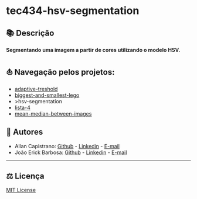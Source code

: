 # tec434-hsv-segmentation

## 📚 Descrição ##
**Segmentando uma imagem a partir de cores utilizando o modelo HSV.**

## ⛵ Navegação pelos projetos:
- [adaptive-treshold](../adaptive-treshold)
- [biggest-and-smallest-lego](../biggest-and-smallest-lego/)
- \>hsv-segmentation
- [lista-4](../lista-4)
- [mean-median-between-images](../mean-median-between-images)

## 📌 Autores ##
- Allan Capistrano: [Github](https://github.com/AllanCapistrano) - [Linkedin](https://www.linkedin.com/in/allancapistrano/) - [E-mail](https://mail.google.com/mail/u/0/?view=cm&fs=1&tf=1&source=mailto&to=asantos@ecomp.uefs.br)
- João Erick Barbosa: [Github](https://github.com/JoaoErick) - [Linkedin](https://www.linkedin.com/in/joão-erick-barbosa-9050801b0/) - [E-mail](https://mail.google.com/mail/u/0/?view=cm&fs=1&tf=1&source=mailto&to=jsilva@ecomp.uefs.br)

------------

## ⚖️ Licença ##
[MIT License](../LICENSE)
